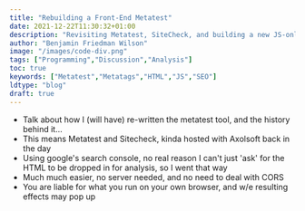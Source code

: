 ```yaml
---
title: "Rebuilding a Front-End Metatest"
date: 2021-12-22T11:30:32+01:00
description: "Revisiting Metatest, SiteCheck, and building a new JS-only approach"
author: "Benjamin Friedman Wilson"
image: "/images/code-div.png"
tags: ["Programming","Discussion","Analysis"]
toc: true
keywords: ["Metatest","Metatags","HTML","JS","SEO"]
ldtype: "blog"
draft: true
---
```


- Talk about how I (will have) re-written the metatest tool, and the history behind it...
- This means Metatest and Sitecheck, kinda hosted with Axolsoft back in the day
- Using google's search console, no real reason I can't just 'ask' for the HTML to be dropped in for analysis, so I went that way
- Much much easier, no server needed, and no need to deal with CORS
- You are liable for what you run on your own browser, and w/e resulting effects may pop up
